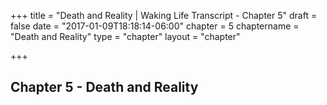 +++
title = "Death and Reality | Waking Life Transcript - Chapter 5"
draft = false
date = "2017-01-09T18:18:14-06:00"
chapter = 5
chaptername = "Death and Reality"
type = "chapter"
layout = "chapter"

+++

## Chapter 5 - Death and Reality


